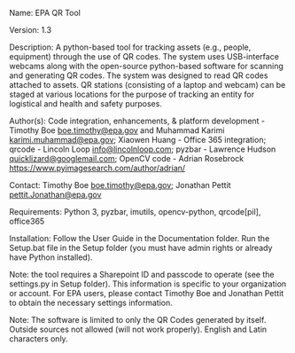 Name: EPA QR Tool

Version: 1.3

Description: A python-based tool for tracking assets (e.g., people, equipment) through the use of QR codes. The system uses USB-interface webcams along with the open-source python-based software for scanning and generating QR codes. The system was designed to read QR codes attached to assets. QR stations (consisting of a laptop and webcam) can be staged at various locations for the purpose of tracking an entity for logistical and health and safety purposes.

Author(s): Code integration, enhancements, & platform development - Timothy Boe boe.timothy@epa.gov and Muhammad Karimi 
karimi.muhammad@epa.gov; Xiaowen Huang - Office 365 integration; qrcode - Lincoln Loop info@lincolnloop.com; pyzbar - Lawrence Hudson quicklizard@googlemail.com; OpenCV code - Adrian Rosebrock https://www.pyimagesearch.com/author/adrian/

Contact: Timothy Boe boe.timothy@epa.gov; Jonathan Pettit pettit.Jonathan@epa.gov

Requirements: Python 3, pyzbar, imutils, opencv-python, qrcode[pil], office365

Installation: Follow the User Guide in the Documentation folder. 
Run the Setup.bat file in the Setup folder (you must have admin rights or already have
Python installed).

Note: the tool requires a Sharepoint ID and passcode to operate (see the settings.py in Setup folder). 
This information is specific to your organization or account. For EPA users, please contact Timothy Boe and Jonathan Pettit 
to obtain the necessary settings information.

Note: The software is limited to only the QR Codes generated by itself. Outside sources not allowed (will not work properly).
English and Latin characters only.
